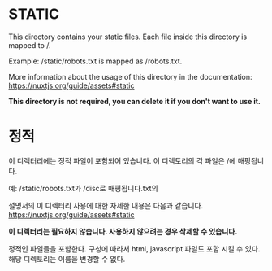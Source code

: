 # STATIC

This directory contains your static files.
Each file inside this directory is mapped to /.

Example: /static/robots.txt is mapped as /robots.txt.

More information about the usage of this directory in the documentation:
https://nuxtjs.org/guide/assets#static

**This directory is not required, you can delete it if you don't want to use it.**

# 정적

이 디렉터리에는 정적 파일이 포함되어 있습니다.
이 디렉토리의 각 파일은 /에 매핑됩니다.

예: /static/robots.txt가 /disc로 매핑됩니다.txt의

설명서의 이 디렉터리 사용에 대한 자세한 내용은 다음과 같습니다.
https://nuxtjs.org/guide/assets#static

**이 디렉터리는 필요하지 않습니다. 사용하지 않으려는 경우 삭제할 수 있습니다.**

정적인 파일들을 포함한다.
구성에 따라서 html, javascript 파일도 포함 시킬 수 있다.
해당 디렉토리는 이름을 변경할 수 없다.
